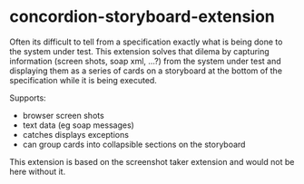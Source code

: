 concordion-storyboard-extension
===============================

Often its difficult to tell from a specification exactly what is being done to the system under test.  This extension solves that dilema by capturing information (screen shots, soap xml, ...?) from the system under test and displaying them as a series of cards on a storyboard at the bottom of the specification while it is being executed.

Supports:
* browser screen shots
* text data (eg soap messages)
* catches displays exceptions 
* can group cards into collapsible sections on the storyboard 

This extension is based on the screenshot taker extension and would not be here without it.
